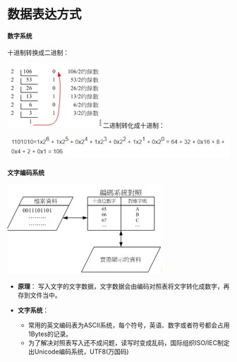 # 数据表达方式

#### 数字系统
十进制转换成二进制：

![1](./img/02Chapter/Capture8.PNG)
二进制转化成十进制：

![2](./img/02Chapter/Capture9.PNG)


#### 文字编码系统
![3](./img/02Chapter/Capture.PNG)
- **原理**：
写入文字的文字数据，文字数据会由编码对照表将文字转化成数字，再存到文件当中。

- **文字系统**：
    - 常用的英文编码表为ASCII系统，每个符号，英语、数字或者符号都会占用1Bytes的记录。
    - 为了解决对照表写入还不成问题，读写时变成乱码，国际组织ISO/IEC制定出Unicode编码系统，UTF8(万国码)

